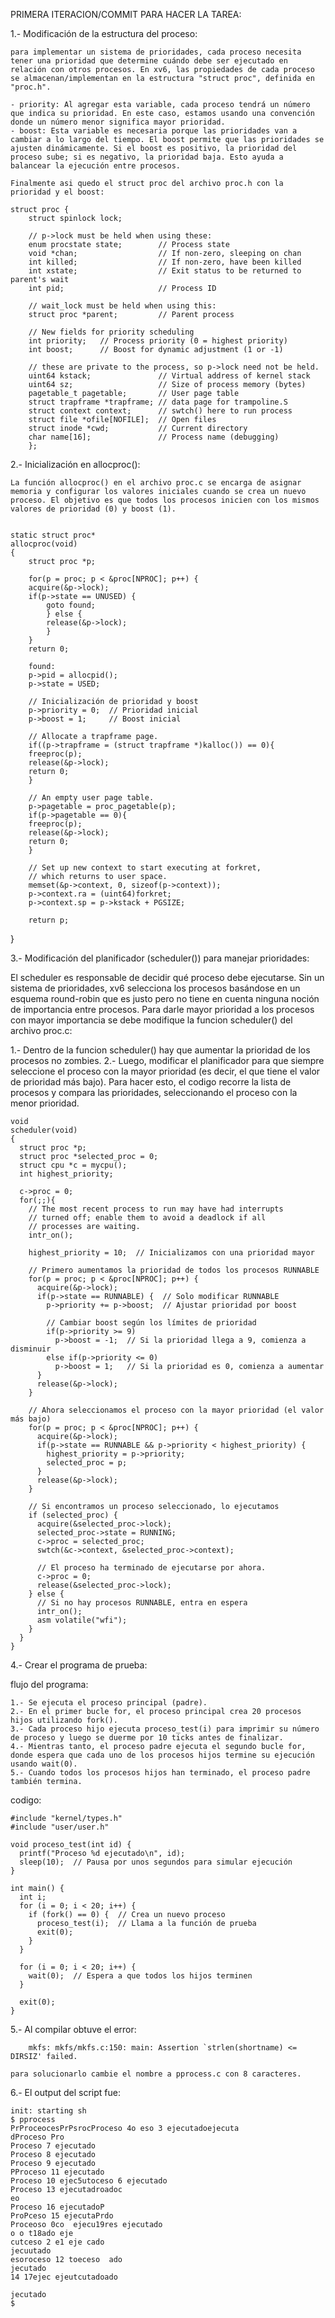 PRIMERA ITERACION/COMMIT PARA HACER LA TAREA:

1.- Modificación de la estructura del proceso: 

    para implementar un sistema de prioridades, cada proceso necesita tener una prioridad que determine cuándo debe ser ejecutado en relación con otros procesos. En xv6, las propiedades de cada proceso se almacenan/implementan en la estructura "struct proc", definida en "proc.h".

    - priority: Al agregar esta variable, cada proceso tendrá un número que indica su prioridad. En este caso, estamos usando una convención donde un número menor significa mayor prioridad.
    - boost: Esta variable es necesaria porque las prioridades van a cambiar a lo largo del tiempo. El boost permite que las prioridades se ajusten dinámicamente. Si el boost es positivo, la prioridad del proceso sube; si es negativo, la prioridad baja. Esto ayuda a balancear la ejecución entre procesos.

    Finalmente asi quedo el struct proc del archivo proc.h con la prioridad y el boost:
    
    struct proc {
        struct spinlock lock;

        // p->lock must be held when using these:
        enum procstate state;        // Process state
        void *chan;                  // If non-zero, sleeping on chan
        int killed;                  // If non-zero, have been killed
        int xstate;                  // Exit status to be returned to parent's wait
        int pid;                     // Process ID

        // wait_lock must be held when using this:
        struct proc *parent;         // Parent process

        // New fields for priority scheduling
        int priority;   // Process priority (0 = highest priority)
        int boost;      // Boost for dynamic adjustment (1 or -1)

        // these are private to the process, so p->lock need not be held.
        uint64 kstack;               // Virtual address of kernel stack
        uint64 sz;                   // Size of process memory (bytes)
        pagetable_t pagetable;       // User page table
        struct trapframe *trapframe; // data page for trampoline.S
        struct context context;      // swtch() here to run process
        struct file *ofile[NOFILE];  // Open files
        struct inode *cwd;           // Current directory
        char name[16];               // Process name (debugging)
        };

2.- Inicialización en allocproc():

    La función allocproc() en el archivo proc.c se encarga de asignar memoria y configurar los valores iniciales cuando se crea un nuevo proceso. El objetivo es que todos los procesos inicien con los mismos valores de prioridad (0) y boost (1).


    static struct proc*
    allocproc(void)
    {
        struct proc *p;

        for(p = proc; p < &proc[NPROC]; p++) {
        acquire(&p->lock);
        if(p->state == UNUSED) {
            goto found;
            } else {
            release(&p->lock);
            }
        }
        return 0;

        found:
        p->pid = allocpid();
        p->state = USED;

        // Inicialización de prioridad y boost
        p->priority = 0;  // Prioridad inicial
        p->boost = 1;     // Boost inicial

        // Allocate a trapframe page.
        if((p->trapframe = (struct trapframe *)kalloc()) == 0){
        freeproc(p);
        release(&p->lock);
        return 0;
        }

        // An empty user page table.
        p->pagetable = proc_pagetable(p);
        if(p->pagetable == 0){
        freeproc(p);
        release(&p->lock);
        return 0;
        }

        // Set up new context to start executing at forkret,
        // which returns to user space.
        memset(&p->context, 0, sizeof(p->context));
        p->context.ra = (uint64)forkret;
        p->context.sp = p->kstack + PGSIZE;

        return p;  
}


3.- Modificación del planificador (scheduler()) para manejar prioridades:

El scheduler es responsable de decidir qué proceso debe ejecutarse. Sin un sistema de prioridades, xv6 selecciona los procesos basándose en un esquema round-robin que es justo pero no tiene en cuenta ninguna noción de importancia entre procesos. Para darle mayor prioridad a los procesos con mayor importancia se debe modifique la funcion scheduler() del archivo proc.c:

  1.- Dentro de la funcion scheduler() hay que aumentar la prioridad de los procesos no zombies.
  2.- Luego, modificar el planificador para que siempre seleccione el proceso con la mayor prioridad (es decir, el que tiene el valor de prioridad más bajo). Para hacer esto, el codigo recorre la lista de procesos y compara las prioridades, seleccionando el proceso con la menor prioridad.

    void
    scheduler(void)
    {
      struct proc *p;
      struct proc *selected_proc = 0;
      struct cpu *c = mycpu();
      int highest_priority;
    
      c->proc = 0;
      for(;;){
        // The most recent process to run may have had interrupts
        // turned off; enable them to avoid a deadlock if all
        // processes are waiting.
        intr_on();
    
        highest_priority = 10;  // Inicializamos con una prioridad mayor
    
        // Primero aumentamos la prioridad de todos los procesos RUNNABLE
        for(p = proc; p < &proc[NPROC]; p++) {
          acquire(&p->lock);
          if(p->state == RUNNABLE) {  // Solo modificar RUNNABLE
            p->priority += p->boost;  // Ajustar prioridad por boost
    
            // Cambiar boost según los límites de prioridad
            if(p->priority >= 9)
              p->boost = -1;  // Si la prioridad llega a 9, comienza a disminuir
            else if(p->priority <= 0)
              p->boost = 1;   // Si la prioridad es 0, comienza a aumentar
          }
          release(&p->lock);
        }
    
        // Ahora seleccionamos el proceso con la mayor prioridad (el valor más bajo)
        for(p = proc; p < &proc[NPROC]; p++) {
          acquire(&p->lock);
          if(p->state == RUNNABLE && p->priority < highest_priority) {
            highest_priority = p->priority;
            selected_proc = p;
          }
          release(&p->lock);
        }
    
        // Si encontramos un proceso seleccionado, lo ejecutamos
        if (selected_proc) {
          acquire(&selected_proc->lock);
          selected_proc->state = RUNNING;
          c->proc = selected_proc;
          swtch(&c->context, &selected_proc->context);
    
          // El proceso ha terminado de ejecutarse por ahora.
          c->proc = 0;
          release(&selected_proc->lock);
        } else {
          // Si no hay procesos RUNNABLE, entra en espera
          intr_on();
          asm volatile("wfi");
        }
      }
    }

4.- Crear el programa de prueba:

  flujo del programa:

    1.- Se ejecuta el proceso principal (padre).
    2.- En el primer bucle for, el proceso principal crea 20 procesos hijos utilizando fork().
    3.- Cada proceso hijo ejecuta proceso_test(i) para imprimir su número de proceso y luego se duerme por 10 ticks antes de finalizar.
    4.- Mientras tanto, el proceso padre ejecuta el segundo bucle for, donde espera que cada uno de los procesos hijos termine su ejecución usando wait(0).
    5.- Cuando todos los procesos hijos han terminado, el proceso padre también termina.
  
  codigo:

    #include "kernel/types.h"
    #include "user/user.h"
    
    void proceso_test(int id) {
      printf("Proceso %d ejecutado\n", id);
      sleep(10);  // Pausa por unos segundos para simular ejecución
    }
    
    int main() {
      int i;
      for (i = 0; i < 20; i++) {
        if (fork() == 0) {  // Crea un nuevo proceso
          proceso_test(i);  // Llama a la función de prueba
          exit(0);
        }
      }
    
      for (i = 0; i < 20; i++) {
        wait(0);  // Espera a que todos los hijos terminen
      }
    
      exit(0);
    }

    
5.- Al compilar obtuve el error:
    
        mkfs: mkfs/mkfs.c:150: main: Assertion `strlen(shortname) <= DIRSIZ' failed.

    para solucionarlo cambie el nombre a pprocess.c con 8 caracteres.

6.-  El output del script fue:

    init: starting sh
    $ pprocess
    PrProceocesPrPsrocProceso 4o eso 3 ejecutadoejecuta
    dProceso Pro
    Proceso 7 ejecutado
    Proceso 8 ejecutado
    Proceso 9 ejecutado
    PProceso 11 ejecutado
    Proceso 10 ejec5utoceso 6 ejecutado
    Proceso 13 ejecutadroadoc
    eo
    Proceso 16 ejecutadoP
    ProPceso 15 ejecutaPrdo
    Proceoso 0co  ejecu19res ejecutado
    o o t18ado eje
    cutceso 2 e1 eje cado
    jecuutado
    esoroceso 12 toeceso  ado
    jecutado
    14 17ejec ejeutcutadoado
    
    jecutado
    $ 
    
    